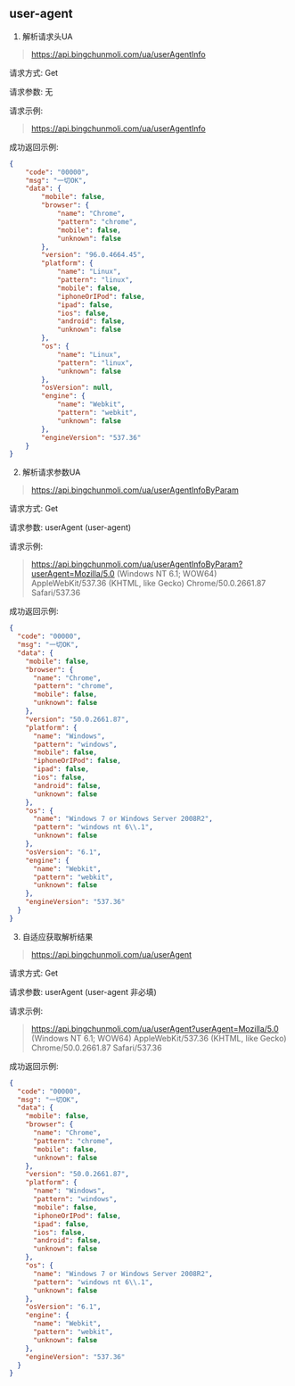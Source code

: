 ## user-agent
1. 解析请求头UA
> https://api.bingchunmoli.com/ua/userAgentInfo

请求方式: Get

请求参数: 无

请求示例:
> https://api.bingchunmoli.com/ua/userAgentInfo  

成功返回示例:
```json
{
    "code": "00000",
    "msg": "一切OK",
    "data": {
        "mobile": false,
        "browser": {
            "name": "Chrome",
            "pattern": "chrome",
            "mobile": false,
            "unknown": false
        },
        "version": "96.0.4664.45",
        "platform": {
            "name": "Linux",
            "pattern": "linux",
            "mobile": false,
            "iphoneOrIPod": false,
            "ipad": false,
            "ios": false,
            "android": false,
            "unknown": false
        },
        "os": {
            "name": "Linux",
            "pattern": "linux",
            "unknown": false
        },
        "osVersion": null,
        "engine": {
            "name": "Webkit",
            "pattern": "webkit",
            "unknown": false
        },
        "engineVersion": "537.36"
    }
}
```

2. 解析请求参数UA
> https://api.bingchunmoli.com/ua/userAgentInfoByParam

请求方式: Get

请求参数: userAgent (user-agent)

请求示例:
> https://api.bingchunmoli.com/ua/userAgentInfoByParam?userAgent=Mozilla/5.0 (Windows NT 6.1; WOW64) AppleWebKit/537.36 (KHTML, like Gecko) Chrome/50.0.2661.87 Safari/537.36

成功返回示例:
```json
{
  "code": "00000",
  "msg": "一切OK",
  "data": {
    "mobile": false,
    "browser": {
      "name": "Chrome",
      "pattern": "chrome",
      "mobile": false,
      "unknown": false
    },
    "version": "50.0.2661.87",
    "platform": {
      "name": "Windows",
      "pattern": "windows",
      "mobile": false,
      "iphoneOrIPod": false,
      "ipad": false,
      "ios": false,
      "android": false,
      "unknown": false
    },
    "os": {
      "name": "Windows 7 or Windows Server 2008R2",
      "pattern": "windows nt 6\\.1",
      "unknown": false
    },
    "osVersion": "6.1",
    "engine": {
      "name": "Webkit",
      "pattern": "webkit",
      "unknown": false
    },
    "engineVersion": "537.36"
  }
}
```

3. 自适应获取解析结果
> https://api.bingchunmoli.com/ua/userAgent

请求方式: Get

请求参数: userAgent (user-agent 非必填)

请求示例:
> https://api.bingchunmoli.com/ua/userAgent?userAgent=Mozilla/5.0 (Windows NT 6.1; WOW64) AppleWebKit/537.36 (KHTML, like Gecko) Chrome/50.0.2661.87 Safari/537.36

成功返回示例:
```json
{
  "code": "00000",
  "msg": "一切OK",
  "data": {
    "mobile": false,
    "browser": {
      "name": "Chrome",
      "pattern": "chrome",
      "mobile": false,
      "unknown": false
    },
    "version": "50.0.2661.87",
    "platform": {
      "name": "Windows",
      "pattern": "windows",
      "mobile": false,
      "iphoneOrIPod": false,
      "ipad": false,
      "ios": false,
      "android": false,
      "unknown": false
    },
    "os": {
      "name": "Windows 7 or Windows Server 2008R2",
      "pattern": "windows nt 6\\.1",
      "unknown": false
    },
    "osVersion": "6.1",
    "engine": {
      "name": "Webkit",
      "pattern": "webkit",
      "unknown": false
    },
    "engineVersion": "537.36"
  }
}
```